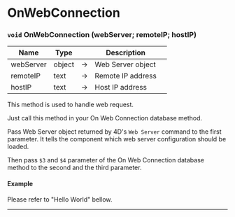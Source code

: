 ﻿# OnWebConnection

### `void` **OnWebConnection** (webServer; remoteIP; hostIP)

|Name|Type||Description||
|-----|-----|-----|-----|-----|
|webServer|object|&#x2192;|Web Server object||
|remoteIP|text|&#x2192;|Remote IP address||
|hostIP|text|&#x2192;|Host IP address||

This method is used to handle web request.

Just call this method in your On Web Connection database method.

Pass Web Server object returned by 4D's `Web Server` command to the first parameter. It tells the component which web server configuration should be loaded.

Then pass `$3` and `$4` parameter of the On Web Connection database method to the second and the third parameter.

#### Example

Please refer to "Hello World" bellow.

---
